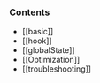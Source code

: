 ### Contents
- [[basic]]
- [[hook]]
- [[globalState]]
- [[Optimization]]
- [[troubleshooting]]

<br>
